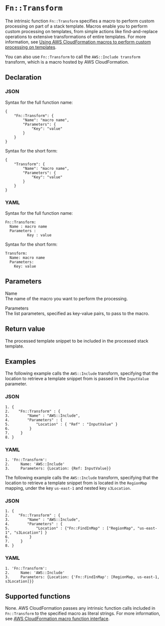 # `Fn::Transform`<a name="intrinsic-function-reference-transform"></a>

The intrinsic function `Fn::Transform` specifies a macro to perform custom processing on part of a stack template\. Macros enable you to perform custom processing on templates, from simple actions like find\-and\-replace operations to extensive transformations of entire templates\. For more information, see [Using AWS CloudFormation macros to perform custom processing on templates](template-macros.md)\.

You can also use `Fn::Transform` to call the `AWS::Include transform` transform, which is a macro hosted by AWS CloudFormation\.

## Declaration<a name="intrinsic-function-reference-transform-declaration"></a>

### JSON<a name="intrinsic-function-reference-transform-syntax.json"></a>

Syntax for the full function name:

```
{
    "Fn::Transform": {
        "Name": "macro name",
        "Parameters": {
            "Key": "value"
        }
    }
}
```

Syntax for the short form:

```
{
    "Transform": {
        "Name": "macro name",
        "Parameters": {
            "Key": "value"
        }
    }
}
```

### YAML<a name="intrinsic-function-reference-transform-syntax.yaml"></a>

Syntax for the full function name:

```
Fn::Transform:
  Name : macro name
  Parameters :
          Key : value
```

Syntax for the short form:

```
Transform:
  Name: macro name
  Parameters:
    Key: value
```

## Parameters<a name="intrinsic-function-reference-transform-parameters"></a>

Name  
The name of the macro you want to perform the processing\.

Parameters  
The list parameters, specified as key\-value pairs, to pass to the macro\.

## Return value<a name="intrinsic-function-reference-transform-returnvalue"></a>

The processed template snippet to be included in the processed stack template\.

## Examples<a name="intrinsic-function-reference-transform-examples"></a>

The following example calls the `AWS::Include` transform, specifying that the location to retrieve a template snippet from is passed in the `InputValue` parameter\.

### JSON<a name="intrinsic-function-reference-transform-example-1.json"></a>

```
1. {
2.    "Fn::Transform" : {
3.        "Name" : "AWS::Include",
4.        "Parameters" : {
5.            "Location" : { "Ref" : "InputValue" }
6.         }
7.     }
8. }
```

### YAML<a name="intrinsic-function-reference-transform-example-1.yaml"></a>

```
1. 'Fn::Transform':
2.     Name: 'AWS::Include'
3.     Parameters: {Location: {Ref: InputValue}}
```

The following example calls the `AWS::Include` transform, specifying that the location to retrieve a template snippet from is located in the `RegionMap` mapping, under the key `us-east-1` and nested key `s3Location`\.

### JSON<a name="intrinsic-function-reference-transform-example-2.json"></a>

```
1. {
2.    "Fn::Transform" : {
3.        "Name" : "AWS::Include",
4.        "Parameters" : {
5.            "Location" : {"Fn::FindInMap" : ["RegionMap", "us-east-1", "s3Location"] }
6.         }
7.     }
8. }
```

### YAML<a name="intrinsic-function-reference-transform-example-2.yaml"></a>

```
1. 'Fn::Transform':
2.     Name: 'AWS::Include'
3.     Parameters: {Location: {'Fn::FindInMap': [RegionMap, us-east-1, s3Location]}}
```

## Supported functions<a name="intrinsic-function-reference-transform-supported-functions"></a>

None\. AWS CloudFormation passes any intrinsic function calls included in `Fn::Transform` to the specified macro as literal strings\. For more information, see [AWS CloudFormation macro function interface](template-macros.md#template-macros-lambda-interface)\.